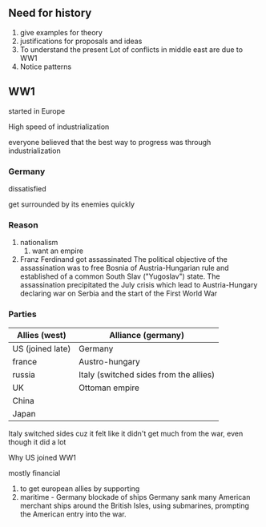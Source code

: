 ## Need for history

1. give examples for theory
2. justifications for proposals and ideas
3. To understand the present
   Lot of conflicts in middle east are due to WW1
4. Notice patterns

## WW1

started in Europe

High speed of industrialization

everyone believed that the best way to progress was through industrialization

### Germany

dissatisfied

get surrounded by its enemies quickly

### Reason

1. nationalism
   1. want an empire
2. Franz Ferdinand got assassinated
   The political objective of the assassination was to free Bosnia of Austria-Hungarian rule and established of a common South Slav ("Yugoslav") state. The assassination precipitated the July crisis which lead to Austria-Hungary declaring war on Serbia and the start of the First World War

### Parties

| Allies (west)    | Alliance (germany)                     |
| ---------------- | -------------------------------------- |
| US (joined late) | Germany                                |
| france           | Austro-hungary                         |
| russia           | Italy (switched sides from the allies) |
| UK               | Ottoman empire                         |
| China            |                                        |
| Japan            |                                        |

Italy switched sides cuz it felt like it didn't get much from the war, even though it did a lot

Why US joined WW1

mostly financial

1. to get european allies by supporting
2. maritime - Germany blockade of ships
   Germany sank many American merchant ships around the British Isles, using submarines, prompting the American entry into the war.

